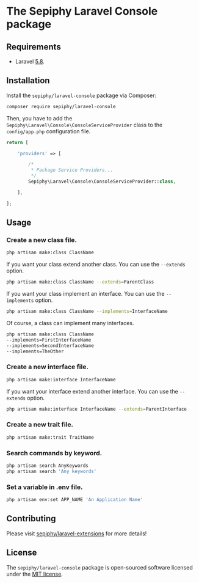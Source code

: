 
# The Sepiphy Laravel Console package

## Requirements

- Laravel [5.8](https://laravel.com/docs/5.8).

## Installation

Install the `sepiphy/laravel-console` package via Composer:

```bash
composer require sepiphy/laravel-console
```

Then, you have to add the `Sepiphy\Laravel\Console\ConsoleServiceProvider` class to the `config/app.php` configuration file.

```php
return [

    'providers' => [

        /*
         * Package Service Providers...
         */
        Sepiphy\Laravel\Console\ConsoleServiceProvider::class,

    ],

];
```

## Usage


### Create a new class file.
```bash
php artisan make:class ClassName
```
If you want your class extend another class. You can use the `--extends` option.
```bash
php artisan make:class ClassName --extends=ParentClass
```
If you want your class implement an interface. You can use the `--implements` option.
```bash
php artisan make:class ClassName --implements=InterfaceName
```
Of course, a class can implement many interfaces.
```bash
php artisan make:class ClassName
--implements=FirstInterfaceName
--implements=SecondInterfaceName
--implements=TheOther
```
### Create a new interface file.
```bash
php artisan make:interface InterfaceName
```
If you want your interface extend another interface. You can use the `--extends` option.
```bash
php artisan make:interface InterfaceName --extends=ParentInterface
```
### Create a new trait file.
```bash
php artisan make:trait TraitName
```
### Search commands by keyword.
```bash
php artisan search AnyKeywords
php artisan search 'Any keywords'
```
### Set a variable in .env file.
```bash
php artisan env:set APP_NAME 'An Application Name'
```

## Contributing

Please visit [sepiphy/laravel-extensions](../../README.md) for more details!

## License

The `sepiphy/laravel-console` package is open-sourced software licensed under the [MIT license](LICENSE.md).

